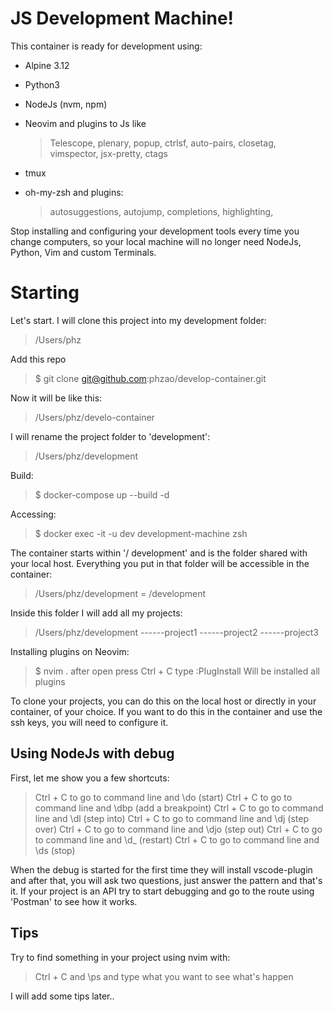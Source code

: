 # JS Development Machine!

This container is ready for development using:

- Alpine 3.12
- Python3
- NodeJs (nvm, npm)
- Neovim and plugins to Js like
  >  Telescope, plenary, popup, ctrlsf, auto-pairs, closetag, vimspector, jsx-pretty, ctags
 
- tmux
- oh-my-zsh and plugins:
  > autosuggestions, autojump, completions, highlighting,

Stop installing and configuring your development tools every time you change computers, so your local machine will no longer need NodeJs, Python, Vim and custom Terminals.

# Starting

Let's start. I will clone this project into my development folder:
  > /Users/phz

Add this repo
  > $ git clone git@github.com:phzao/develop-container.git

Now it will be like this:
  > /Users/phz/develo-container

I will rename the project folder to 'development':
  > /Users/phz/development

Build:
  > $ docker-compose up --build -d

Accessing:
  > $ docker exec -it -u dev development-machine zsh

The container starts within '/ development' and is the folder shared with your local host. Everything you put in that folder will be accessible in the container:
  > /Users/phz/development  = /development

Inside this folder I will add all my projects:
> /Users/phz/development
> ------project1
> ------project2
> ------project3 

Installing plugins on Neovim:
  > $ nvim .
  >  after open press Ctrl + C
  >  type :PlugInstall
  >  Will be installed all plugins

To clone your projects, you can do this on the local host or directly in your container, of your choice. If you want to do this in the container and use the ssh keys, you will need to configure it.
 
## Using NodeJs with debug

First, let me show you a few shortcuts:
>  Ctrl + C to go to command line and \do (start)
>  Ctrl + C to go to command line and \dbp (add a breakpoint)
>  Ctrl + C to go to command line and \dl (step into)
>  Ctrl + C to go to command line and \dj (step over)
>  Ctrl + C to go to command line and \djo (step out)
>  Ctrl + C to go to command line and \d_ (restart)
>  Ctrl + C to go to command line and \ds (stop)

When the debug is started for the first time they will install vscode-plugin and after that, you will ask two questions, just answer the pattern and that's it. If your project is an API try to start debugging and go to the route using 'Postman' to see how it works.

## Tips

Try to find something in your project using nvim with:
  >  Ctrl + C and \ps and type what you want to see what's happen

I will add some tips later..


